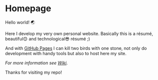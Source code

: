# Homepage

Hello world! :earth_asia:

Here I develop my very own personal website. Basically this is a résumé, beautiful:blush: and technological:sunglasses: résumé ;)

And with [GitHub Pages](https://pages.github.com/) I can kill two birds with one stone, not only do development with handy tools but also to host here my site.



_For more information see [Wiki](https://github.com/AlexeyAndryukevich/homepage/wiki)_.

Thanks for visiting my repo!
